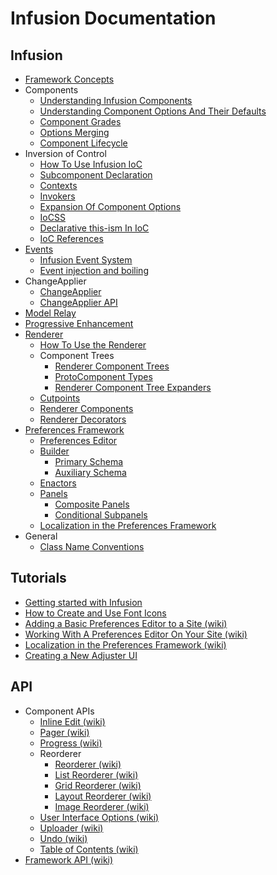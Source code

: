Infusion Documentation
======================

Infusion
--------

* [Framework Concepts](FrameworkConcepts.md)
* Components
  * [Understanding Infusion Components](UnderstandingInfusionComponents.md)
  * [Understanding Component Options And Their Defaults](ComponentOptionsAndDefaults.md)
  * [Component Grades](ComponentGrades.md)
  * [Options Merging](OptionsMerging.md)
  * [Component Lifecycle](ComponentLifecycle.md)
* Inversion of Control
  * [How To Use Infusion IoC](HowToUseInfusionIoC.md)
  * [Subcomponent Declaration](SubcomponentDeclaration.md)
  * [Contexts](Contexts.md)
  * [Invokers](Invokers.md)
  * [Expansion Of Component Options](ExpansionOfComponentOptions.md)
  * [IoCSS](IoCSS.md)
  * [Declarative this-ism In IoC](DeclarativeThisismInIoC.md)
  * [IoC References](IoCReferences.md)
* [Events](Events.md)
  * [Infusion Event System](InfusionEventSystem.md)
  * [Event injection and boiling](EventInjectionAndBoiling.md)
* ChangeApplier
  * [ChangeApplier](ChangeApplier.md)
  * [ChangeApplier API](ChangeApplierAPI.md)
* [Model Relay](ModelRelay.md)
* [Progressive Enhancement](ProgressiveEnhancement.md)
* [Renderer](Renderer.md)
  * [How To Use the Renderer](HowToUseTheRenderer.md)
  * Component Trees
    * [Renderer Component Trees](RendererComponentsTrees.md)
    * [ProtoComponent Types](ProtoComponentTypes.md)
    * [Renderer Component Tree Expanders](RendererComponentTreeExpanders.md)
  * [Cutpoints](Cutpoints.md)
  * [Renderer Components](RendererComponents.md)
  * [Renderer Decorators](RendererDecorators.md)
* [Preferences Framework](PreferencesFramework.md)
  * [Preferences Editor](PreferencesEditor.md)
  * [Builder](Builder.md)
    * [Primary Schema](PrimarySchemaForPreferencesFramework.md)
    * [Auxiliary Schema](AuxiliarySchemaForPreferencesFramework.md)
  * [Enactors](Enactors.md)
  * [Panels](Panels.md)
    * [Composite Panels](CompositePanels.md)
    * [Conditional Subpanels](ConditionalSubpanels.md)
  * [Localization in the Preferences Framework](LocalizationInThePreferencesFramework.md)
* General
  * [Class Name Conventions](ClassNameConventions.md)

Tutorials
---------

* [Getting started with Infusion](tutorial-gettingStartedWithInfusion/GettingStartedWithInfusion.md)
* [How to Create and Use Font Icons](tutorial-creatingANewAdjusterUI/HowToCreateAndUseFontIcons.md)
* [Adding a Basic Preferences Editor to a Site (wiki)](http://wiki.fluidproject.org/display/docs/Tutorial+-+Adding+a+Basic+Preferences+Editor+to+a+Site)
* [Working With A Preferences Editor On Your Site (wiki)](http://wiki.fluidproject.org/display/docs/Working+With+A+Preferences+Editor+On+Your+Site)
* [Localization in the Preferences Framework (wiki)](http://wiki.fluidproject.org/display/docs/Localization+in+the+Preferences+Framework)
* [Creating a New Adjuster UI](tutorial-creatingANewAdjusterUI/CreatingANewAdjusterUI.md)

API
---

* Component APIs
  * [Inline Edit (wiki)](http://wiki.fluidproject.org/display/docs/Inline+Edit+API)
  * [Pager (wiki)](http://wiki.fluidproject.org/display/docs/Pager+API)
  * [Progress (wiki)](http://wiki.fluidproject.org/display/docs/Progress+API)
  * Reorderer
    * [Reorderer (wiki)](http://wiki.fluidproject.org/display/docs/Reorderer+API)
    * [List Reorderer (wiki)](http://wiki.fluidproject.org/display/docs/List+Reorderer+API)
    * [Grid Reorderer (wiki)](http://wiki.fluidproject.org/display/docs/Grid+Reorderer+API)
    * [Layout Reorderer (wiki)](http://wiki.fluidproject.org/display/docs/Layout+Reorderer+API)
    * [Image Reorderer (wiki)](http://wiki.fluidproject.org/display/docs/Image+Reorderer+API)
  * [User Interface Options (wiki)](http://wiki.fluidproject.org/display/docs/User+Interface+Options+API)
  * [Uploader (wiki)](http://wiki.fluidproject.org/display/docs/Uploader+API)
  * [Undo (wiki)](http://wiki.fluidproject.org/display/docs/Undo+API)
  * [Table of Contents (wiki)](http://wiki.fluidproject.org/display/docs/Table+of+Contents+API)
* [Framework API (wiki)](http://wiki.fluidproject.org/display/docs/Framework+API)
